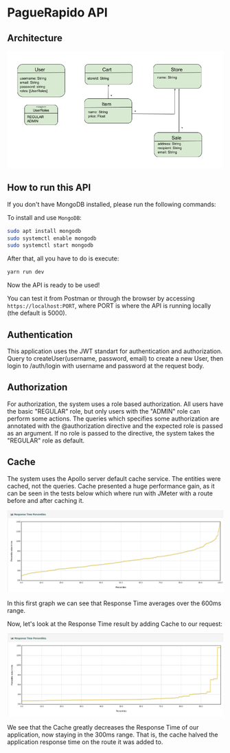 # PagueRapido API

## Architecture

![Architecture](https://raw.githubusercontent.com/paguerapido/paguerapido-api/graficos/images/architecture.png)

## How to run this API

If you don't have MongoDB installed, please run the following commands:

To install and use `MongoDB`:

```bash
sudo apt install mongodb
sudo systemctl enable mongodb
sudo systemctl start mongodb
```

After that, all you have to do is execute:

```bash
yarn run dev
```

Now the API is ready to be used!

You can test it from Postman or through the browser by accessing `https://localhost:PORT`, where PORT is where the API is running locally (the default is 5000).

## Authentication

This application uses the JWT standart for authentication and authorization.
Query to createUser(username, password, email) to create a new User, then login to /auth/login
with username and password at the request body.

## Authorization

For authorization, the system uses a role based authorization. All users have the basic "REGULAR" role, but only users with the "ADMIN" role can perform some actions. The queries which specifies some authorization are annotated with the @authorization directive and the expected role is passed as an argument. If no role is passed to the directive, the system takes the "REGULAR" role as default.

## Cache

The system uses the Apollo server default cache service. The entities were cached, not the queries. Cache presented a huge performance gain, as it can be seen in the tests below which where run with JMeter with a route before and after caching it.

![Response Time with no Cache](https://raw.githubusercontent.com/paguerapido/paguerapido-api/graficos/images/responsetimesemcache.png)

In this first graph we can see that Response Time averages over the 600ms range.

Now, let's look at the Response Time result by adding Cache to our request:

![Response Time with Cache](https://raw.githubusercontent.com/paguerapido/paguerapido-api/graficos/images/responsetimecomcache.png)

We see that the Cache greatly decreases the Response Time of our application, now staying in the 300ms range. That is, the cache halved the application response time on the route it was added to.
